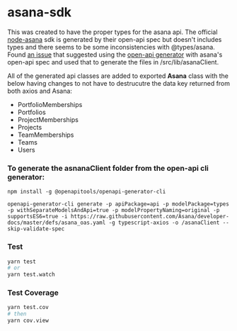# asana-sdk



This was created to have the proper types for the asana api. The official [node-asana](https://github.com/Asana/node-asana) sdk is generated by their open-api spec but doesn't includes types and there seems to be some inconsistencies with  @types/asana. Found [an issue](https://github.com/Asana/node-asana/issues/244) that suggested using the [open-api generator](https://github.com/OpenAPITools/openapi-generator-cli) with asana's open-api spec and used that to generate the files in /src/lib/asanaClient. 

All of the generated api classes are added to exported **Asana** class with the below having changes to not have to destrucutre the data key returned from both axios and Asana:

- PortfolioMemberships
- Portfolios
- ProjectMemberships
- Projects
- TeamMemberships
- Teams
- Users

### To generate the asnanaClient folder from the open-api cli generator:

```
npm install -g @openapitools/openapi-generator-cli
```

```
openapi-generator-cli generate -p apiPackage=api -p modelPackage=types -p withSeparateModelsAndApi=true -p modelPropertyNaming=original -p supportsES6=true -i https://raw.githubusercontent.com/Asana/developer-docs/master/defs/asana_oas.yaml -g typescript-axios -o /asanaClient --skip-validate-spec
```

### Test

```bash
yarn test
# or
yarn test.watch
```

### Test Coverage

```bash
yarn test.cov
# then
yarn cov.view
```
